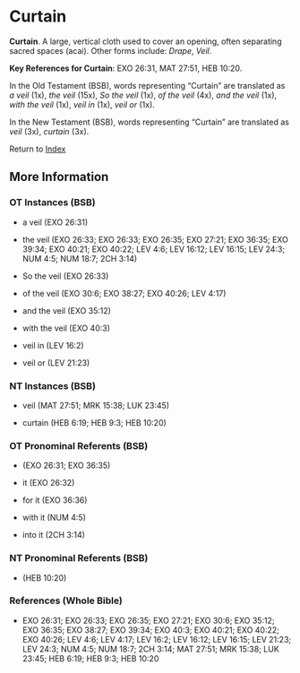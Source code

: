 # Curtain
**Curtain**. 
A large, vertical cloth used to cover an opening, often separating sacred spaces (acai). 
Other forms include: 
*Drape*, *Veil*. 


**Key References for Curtain**: 
EXO 26:31, MAT 27:51, HEB 10:20. 


In the Old Testament (BSB), words representing “Curtain” are translated as 
*a veil* (1x), *the veil* (15x), *So the veil* (1x), *of the veil* (4x), *and the veil* (1x), *with the veil* (1x), *veil in* (1x), *veil or* (1x). 


In the New Testament (BSB), words representing “Curtain” are translated as 
*veil* (3x), *curtain* (3x). 


Return to [Index](00-Index.md)

## More Information

### OT Instances (BSB)

* a veil (EXO 26:31)

* the veil (EXO 26:33; EXO 26:33; EXO 26:35; EXO 27:21; EXO 36:35; EXO 39:34; EXO 40:21; EXO 40:22; LEV 4:6; LEV 16:12; LEV 16:15; LEV 24:3; NUM 4:5; NUM 18:7; 2CH 3:14)

* So the veil (EXO 26:33)

* of the veil (EXO 30:6; EXO 38:27; EXO 40:26; LEV 4:17)

* and the veil (EXO 35:12)

* with the veil (EXO 40:3)

* veil in (LEV 16:2)

* veil or (LEV 21:23)



### NT Instances (BSB)

* veil (MAT 27:51; MRK 15:38; LUK 23:45)

* curtain (HEB 6:19; HEB 9:3; HEB 10:20)



### OT Pronominal Referents (BSB)

*  (EXO 26:31; EXO 36:35)

* it (EXO 26:32)

* for it (EXO 36:36)

* with it (NUM 4:5)

* into it (2CH 3:14)



### NT Pronominal Referents (BSB)

*  (HEB 10:20)



### References (Whole Bible)

* EXO 26:31; EXO 26:33; EXO 26:35; EXO 27:21; EXO 30:6; EXO 35:12; EXO 36:35; EXO 38:27; EXO 39:34; EXO 40:3; EXO 40:21; EXO 40:22; EXO 40:26; LEV 4:6; LEV 4:17; LEV 16:2; LEV 16:12; LEV 16:15; LEV 21:23; LEV 24:3; NUM 4:5; NUM 18:7; 2CH 3:14; MAT 27:51; MRK 15:38; LUK 23:45; HEB 6:19; HEB 9:3; HEB 10:20



